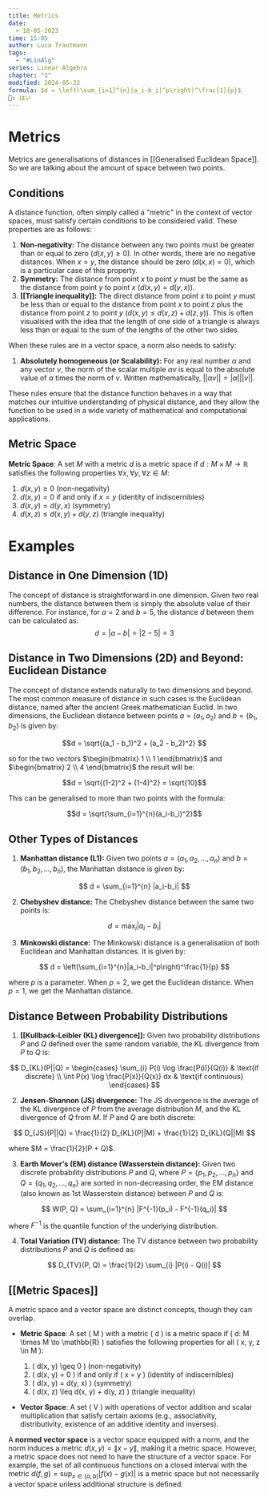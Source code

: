 ```yaml
---
title: Metrics
date:
  - 18-05-2023
time: 15:05
author: Luca Trautmann
tags:
  - "#LinAlg"
series: Linear Algebra
chapter: "1"
modified: 2024-05-22
formula: $d = \left(\sum_{i=1}^{n}|a_i-b_i|^p\right)^\frac{1}{p}$
🍙: はい
---
```


# Metrics
Metrics are generalisations of distances in [[Generalised Euclidean Space]]. So we are talking about the amount of space between two points. 

## Conditions
A distance function, often simply called a "metric" in the context of vector spaces, must satisfy certain conditions to be considered valid. These properties are as follows: 

1.  **Non-negativity:** The distance between any two points must be greater than or equal to zero ($d(x, y) \geq 0$). In other words, there are no negative distances. When $x=y$, the distance should be zero ($d(x, x) = 0$), which is a particular case of this property.
2.  **Symmetry:** The distance from point $x$ to point $y$ must be the same as the distance from point $y$ to point $x$ ($d(x, y) = d(y, x)$).
3.  **[[Triangle inequality]]:** The direct distance from point $x$ to point $y$ must be less than or equal to the distance from point $x$ to point $z$ plus the distance from point $z$ to point $y$ ($d(x, y) \leq d(x, z) + d(z, y)$). This is often visualised with the idea that the length of one side of a triangle is always less than or equal to the sum of the lengths of the other two sides.

When these rules are in a vector space, a norm also needs to satisfy:
1.  **Absolutely homogeneous (or Scalability):** For any real number $\alpha$ and any vector $v$, the norm of the scalar multiple $\alpha v$ is equal to the absolute value of $\alpha$ times the norm of $v$. Written mathematically, $||\alpha v|| = |\alpha| ||v||$.

These rules ensure that the distance function behaves in a way that matches our intuitive understanding of physical distance, and they allow the function to be used in a wide variety of mathematical and computational applications.

## Metric Space
**Metric Space**: A set $M$ with a metric $d$ is a metric space if $d: M \times M \to \mathbb{R}$ satisfies the following properties $\forall x, \forall y, \forall z \in M$:
  1. $d(x, y) \geq 0$ (non-negativity)
  2. $d(x, y) = 0$ if and only if $x = y$ (identity of indiscernibles)
  3. $d(x, y) = d(y, x)$ (symmetry)
  4. $d(x, z) \leq d(x, y) + d(y, z)$ (triangle inequality)







# Examples
## Distance in One Dimension (1D)

The concept of distance is straightforward in one dimension. Given two real numbers, the distance between them is simply the absolute value of their difference. For instance, for $a = 2$ and $b = 5$, the distance $d$ between them can be calculated as:
$$d = |a - b| = |2 - 5| = 3$$


## Distance in Two Dimensions (2D) and Beyond: Euclidean Distance

The concept of distance extends naturally to two dimensions and beyond. The most common measure of distance in such cases is the Euclidean distance, named after the ancient Greek mathematician Euclid. In two dimensions, the Euclidean distance between points $a = (a_1, a_2)$ and $b = (b_1, b_2)$ is given by:


$$d = \sqrt{(a_1 - b_1)^2 + (a_2 - b_2)^2}
$$


so for the two vectors $\begin{bmatrix} 1 \\ 1 \end{bmatrix}$  and $\begin{bmatrix} 2 \\ 4 \end{bmatrix}$ the result will be: 

$$d = \sqrt{(1-2)^2 + (1-4)^2} = \sqrt{10}$$

This can be generalised to more than two points with the formula:

$$d = \sqrt{\sum_{i=1}^{n}(a_i-b_i)^2}$$
## Other Types of Distances

1. **Manhattan distance (L1):** Given two points $a = (a_1, a_2, ..., a_n)$ and $b = (b_1, b_2, ..., b_n)$, the Manhattan distance is given by:

$$
d = \sum_{i=1}^{n} |a_i-b_i|
$$

2. **Chebyshev distance:** The Chebyshev distance between the same two points is:

$$
d = \max_{i} |a_i-b_i|
$$

3. **Minkowski distance:** The Minkowski distance is a generalisation of both Euclidean and Manhattan distances. It is given by:

$$
d = \left(\sum_{i=1}^{n}|a_i-b_i|^p\right)^\frac{1}{p}
$$


where $p$ is a parameter. When $p=2$, we get the Euclidean distance. When $p=1$, we get the Manhattan distance.

## Distance Between Probability Distributions

1. **[[Kullback-Leibler (KL) divergence]]:** Given two probability distributions $P$ and $Q$ defined over the same random variable, the KL divergence from $P$ to $Q$ is:

$$
D_{KL}(P||Q) = 
\begin{cases} 
\sum_{i} P(i) \log \frac{P(i)}{Q(i)} & \text{if discrete} \\
\int P(x) \log \frac{P(x)}{Q(x)} dx & \text{if continuous}
\end{cases}
$$

2. **Jensen-Shannon (JS) divergence:** The JS divergence is the average of the KL divergence of $P$ from the average distribution $M$, and the KL divergence of $Q$ from $M$. If $P$ and $Q$ are both discrete:

$$
D_{JS}(P||Q) = \frac{1}{2} D_{KL}(P||M) + \frac{1}{2} D_{KL}(Q||M)
$$

where $M = \frac{1}{2}(P + Q)$.

3. **Earth Mover's (EM) distance (Wasserstein distance):** Given two discrete probability distributions $P$ and $Q$, where $P = \{p_1, p_2, ..., p_n\}$ and $Q = \{q_1, q_2, ..., q_n\}$ are sorted in non-decreasing order, the EM distance (also known as 1st Wasserstein distance) between $P$ and $Q$ is:

$$
W(P, Q) = \sum_{i=1}^{n} |F^{-1}(p_i) - F^{-1}(q_i)|
$$

where $F^{-1}$ is the quantile function of the underlying distribution.

4. **Total Variation (TV) distance:** The TV distance between two probability distributions $P$ and $Q$ is defined as:

$$
D_{TV}(P, Q) = \frac{1}{2} \sum_{i} |P(i) - Q(i)|
$$

## [[Metric Spaces]]
A metric space and a vector space are distinct concepts, though they can overlap.

- **Metric Space**: A set \( M \) with a metric \( d \) is a metric space if \( d: M \times M \to \mathbb{R} \) satisfies the following properties for all \( x, y, z \in M \):
  1. \( d(x, y) \geq 0 \) (non-negativity)
  2. \( d(x, y) = 0 \) if and only if \( x = y \) (identity of indiscernibles)
  3. \( d(x, y) = d(y, x) \) (symmetry)
  4. \( d(x, z) \leq d(x, y) + d(y, z) \) (triangle inequality)

- **Vector Space**: A set \( V \) with operations of vector addition and scalar multiplication that satisfy certain axioms (e.g., associativity, distributivity, existence of an additive identity and inverses).

A **normed vector space** is a vector space equipped with a norm, and the norm induces a metric $d(x, y) = \|x - y\|$, making it a metric space. However, a metric space does not need to have the structure of a vector space. For example, the set of all continuous functions on a closed interval with the metric $d(f, g) = \sup_{x \in [a, b]} |f(x) - g(x)|$ is a metric space but not necessarily a vector space unless additional structure is defined.